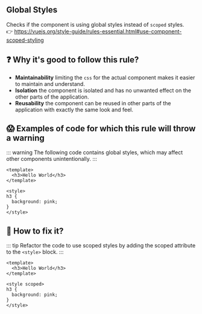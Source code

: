 ## Global Styles

Checks if the component is using global styles instead of `scoped` styles. &nbsp;&nbsp;<br />
👉 https://vuejs.org/style-guide/rules-essential.html#use-component-scoped-styling

## ❓ Why it's good to follow this rule?

- **Maintainability** limiting the `css` for the actual component makes it easier to maintain and understand.
- **Isolation** the component is isolated and has no unwanted effect on the other parts of the application.
- **Reusability** the component can be reused in other parts of the application with exactly the same look and feel.

## 😱 Examples of code for which this rule will throw a warning

::: warning
The following code contains global styles, which may affect other components unintentionally.
:::

```vue
<template>
  <h3>Hello World</h3>
</template>

<style>
h3 {
  background: pink;
}
</style>
```

## 🤩 How to fix it?

::: tip
Refactor the code to use scoped styles by adding the scoped attribute to the `<style>` block.
:::

```vue
<template>
  <h3>Hello World</h3>
</template>

<style scoped>
h3 {
  background: pink;
}
</style>
```
